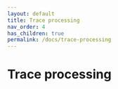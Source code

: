 ```yaml
---
layout: default
title: Trace processing
nav_order: 4
has_children: true
permalink: /docs/trace-processing
---
```


# Trace processing
